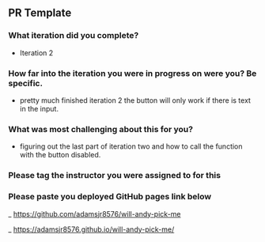 ## PR Template

### What iteration did you complete?

 - Iteration 2

### How far into the iteration you were in progress on were you? Be specific.
 - pretty much finished iteration 2 the button will only work if there is text in the input.

### What was most challenging about this for you?

 - figuring out the last part of iteration two and how to call the function with the button disabled.

### Please tag the instructor you were assigned to for this

### Please paste you deployed GitHub pages link below

_ https://github.com/adamsjr8576/will-andy-pick-me

_ https://adamsjr8576.github.io/will-andy-pick-me/
